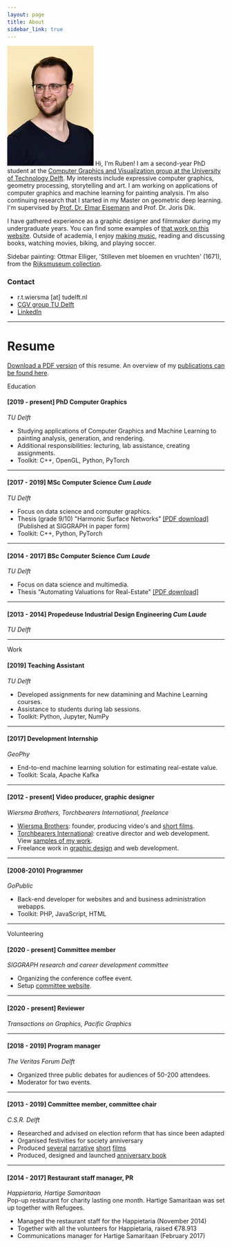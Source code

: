 ```yaml
---
layout: page
title: About
sidebar_link: true
---
```

![Ruben >](/assets/img/profielfoto.jpg)
Hi, I'm Ruben! I am a second-year PhD student at the [Computer Graphics and Visualization group at the University of Technology Delft](http://graphics.tudelft.nl). My interests include expressive computer graphics, geometry processing, storytelling and art. I am working on applications of computer graphics and machine learning for painting analysis. I'm also continuing research that I started in my Master on geometric deep learning. I'm supervised by [Prof. Dr. Elmar Eisemann](http://graphics.tudelft.nl/~eisemann) and Prof. Dr. Joris Dik.

I have gathered experience as a graphic designer and filmmaker during my undergraduate years. You can find some examples of [that work on this website](/category/creative-portfolio.html). Outside of academia, I enjoy [making music](https://soundcloud.com/rubenwiersma), reading and discussing books, watching movies, biking, and playing soccer.

Sidebar painting: Ottmar Elliger, 'Stilleven met bloemen en vruchten' (1671), from the [Rijksmuseum collection](https://www.rijksmuseum.nl/nl/zoeken/objecten?q=stilleven+met+vruchten&p=3&ps=12&st=Objects&ii=3#/SK-A-794,27).

### Contact
- r.t.wiersma [at] tudelft.nl
- [CGV group TU Delft](http://graphics.tudelft.nl/ruben-wiersma)
- [LinkedIn](https://www.linkedin.com/in/rubenwiersma)

<hr/>

# Resume

[Download a PDF version](/assets/pdf/cv_rubenwiersma.pdf) of this resume. An overview of my [publications can be found here](/category/publications.html).

<span class="post-type">Education</span>

#### [2019 - present] PhD Computer Graphics
_TU Delft_
- Studying applications of Computer Graphics and Machine Learning to painting analysis, generation, and rendering.
- Additional responsibilities: lecturing, lab assistance, creating assignments.
- Toolkit: C++, OpenGL, Python, PyTorch

<hr />

#### [2017 - 2019] MSc Computer Science _Cum Laude_
_TU Delft_
- Focus on data science and computer graphics.
- Thesis (grade 9/10) "Harmonic Surface Networks" [[PDF download]](https://repository.tudelft.nl/islandora/object/uuid:931ee653-eb26-40c2-8f54-9c5835fd6fba/datastream/OBJ/download) (Published at SIGGRAPH in paper form)
- Toolkit: C++, Python, PyTorch

<hr />

#### [2014 - 2017] BSc Computer Science _Cum Laude_
_TU Delft_
- Focus on data science and multimedia.
- Thesis "Automating Valuations for Real-Estate" [[PDF download]](https://repository.tudelft.nl/islandora/object/uuid:d2a020e3-07b3-42c8-a926-0e0e2f7ed6f0/datastream/OBJ/download)

<hr />

#### [2013 - 2014] Propedeuse Industrial Design Engineering _Cum Laude_
_TU Delft_

<hr />

<span class="post-type">Work</span>

#### [2019] Teaching Assistant
_TU Delft_
- Developed assignments for new datamining and Machine Learning courses.
- Assistance to students during lab sessions.
- Toolkit: Python, Jupyter, NumPy

<hr />

#### [2017] Development Internship
_GeoPhy_
- End-to-end machine learning solution for estimating real-estate value.
- Toolkit: Scala, Apache Kafka

<hr />

#### [2012 - present] Video producer, graphic designer
_Wiersma Brothers, Torchbearers International, freelance_
- [Wiersma Brothers](http://wiersmabros.nl): founder, producing video's and [short films](/tags.html#film).
- [Torchbearers International](https://torchbearers.org): creative director and web development. View [samples of my work](/creative%20portfolio/2018/09/01/Torchbearers-International.html).
- Freelance work in [graphic design](/tags.html#graphic-design) and web development.

<hr />

#### [2008-2010] Programmer
_GoPublic_
- Back-end developer for websites and and business administration webapps.
- Toolkit: PHP, JavaScript, HTML

<hr/>

<span class="post-type">Volunteering</span>

#### [2020 - present] Committee member
_SIGGRAPH research and career development committee_
- Organizing the conference coffee event.
- Setup [committee website](https://research.siggraph.org).

<hr/>

#### [2020 - present] Reviewer
_Transactions on Graphics, Pacific Graphics_

<hr/>

#### [2018 - 2019] Program manager
_The Veritas Forum Delft_
- Organized three public debates for audiences of 50-200 attendees.
- Moderator for two events.

<hr/>

#### [2013 - 2019] Committee member, committee chair
_C.S.R. Delft_
- Researched and advised on election reform that has since been adapted
- Organised festivities for society anniversary
- Produced [several](/creative%20portfolio/2015/11/01/La-Serenissima.html) [narrative](/creative%20portfolio/2018/11/01/Motown-Fever.html) [short](/creative%20portfolio/2016/05/01/Onontdekt.html) [films](/creative%20portfolio/2015/02/01/Magnifique.html)
- Produced, designed and launched [anniversary book](/creative%20portfolio/2017/02/01/Pioniers-Book.html)

<hr/>

#### [2014 - 2017] Restaurant staff manager, PR
_Happietaria, Hartige Samaritaan_<br />
Pop-up restaurant for charity lasting one month. Hartige Samaritaan was set up together with Refugees.
- Managed the restaurant staff for the Happietaria (November 2014)
- Together with all the volunteers for Happietaria, raised €78.913
- Communications manager for Hartige Samaritaan (February 2017)
